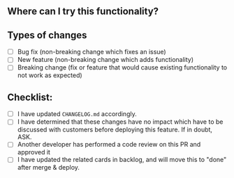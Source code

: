 <!--- Provide a general summary of your changes in the Title above -->

## Where can I try this functionality?
<!--- Please explain how this functionality can be accessed -->

## Types of changes
<!--- What types of changes does your code introduce? Put an `x` in all the boxes that apply: -->
- [ ] Bug fix (non-breaking change which fixes an issue)
- [ ] New feature (non-breaking change which adds functionality)
- [ ] Breaking change (fix or feature that would cause existing functionality to not work as expected)

## Checklist:
<!--- Go over all the following points, and put an `x` in all the boxes that apply. -->
- [ ] I have updated `CHANGELOG.md` accordingly.
- [ ] I have determined that these changes have no impact which
      have to be discussed with customers before deploying this feature.
      If in doubt, ASK.
- [ ] Another developer has performed a code review on this PR and approved it
- [ ] I have updated the related  cards in backlog, and will move this to "done" after
      merge & deploy.